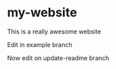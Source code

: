# my-website

This is a really awesome website

Edit in example branch

Now edit on update-readme branch
